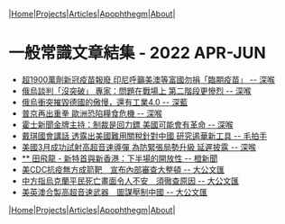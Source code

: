 |[Home](/README.md)|[Projects](/projects.md)|[Articles](/articles.md)|[Apophthegm](/apophthegm.md)|[About](/about.md)|

# 一般常識文章結集 - 2022 APR-JUN

- [超1900萬劑新冠疫苗報廢 印尼呼籲美澳等富國勿捐「臨期疫苗」 -- 深喉](https://www.bastillepost.com/hongkong/article/10443756-%e8%b6%851900%e8%90%ac%e5%8a%91%e6%96%b0%e5%86%a0%e7%96%ab%e8%8b%97%e5%a0%b1%e5%bb%a2-%e5%8d%b0%e5%b0%bc%e5%91%bc%e7%b1%b2%e7%be%8e%e6%be%b3%e7%ad%89%e5%af%8c%e5%9c%8b%e5%8b%bf%e6%8d%90%e3%80%8c)  
- [俄烏談判「沒突破」 專家：問題在戰場上 第二階段更慘烈 -- 深喉](https://www.bastillepost.com/hongkong/article/10444914-%e4%bf%84%e7%83%8f%e8%ab%87%e5%88%a4%e3%80%8c%e6%b2%92%e7%aa%81%e7%a0%b4%e3%80%8d-%e5%b0%88%e5%ae%b6%ef%bc%9a%e5%95%8f%e9%a1%8c%e5%9c%a8%e6%88%b0%e5%a0%b4%e4%b8%8a-%e7%ac%ac%e4%ba%8c%e9%9a%8e%e6%ae%b5)  
- [俄烏衝突摧毀德國的傲慢，還有工業4.0 -- 深藍](https://www.bastillepost.com/hongkong/article/10445305-%e4%bf%84%e7%83%8f%e8%a1%9d%e7%aa%81%e6%91%a7%e6%af%80%e5%be%b7%e5%9c%8b%e7%9a%84%e5%82%b2%e6%85%a2%ef%bc%8c%e9%82%84%e6%9c%89%e5%b7%a5%e6%a5%ad4-0)  
- [普京再出重拳 歐洲恐陷糧食危機 -- 深喉](https://www.bastillepost.com/hongkong/article/10445964-%e6%99%ae%e4%ba%ac%e5%86%8d%e5%87%ba%e9%87%8d%e6%8b%b3-%e6%ad%90%e6%b4%b2%e6%81%90%e9%99%b7%e7%b3%a7%e9%a3%9f%e5%8d%b1%e6%a9%9f)  
- [霍士新聞金牌主持：制裁是回力鏢 美國可能會有革命 -- 深喉](https://www.bastillepost.com/hongkong/article/10453057-%e9%9c%8d%e5%a3%ab%e6%96%b0%e8%81%9e%e9%87%91%e7%89%8c%e4%b8%bb%e6%8c%81%ef%bc%9a%e5%88%b6%e8%a3%81%e6%98%af%e5%9b%9e%e5%8a%9b%e9%8f%a2-%e7%be%8e%e5%9c%8b%e5%8f%af%e8%83%bd%e6%9c%83%e6%9c%89%e9%9d%a9)  
- [戴琪國會講話 透露出美國難用關稅針對中國 研究遏華新工具 -- 毛拍手](https://www.bastillepost.com/hongkong/article/10452409-%e6%88%b4%e7%90%aa%e5%9c%8b%e6%9c%83%e8%ac%9b%e8%a9%b1-%e9%80%8f%e9%9c%b2%e5%87%ba%e7%be%8e%e5%9c%8b%e9%9b%a3%e7%94%a8%e9%97%9c%e7%a8%85%e9%87%9d%e5%b0%8d%e4%b8%ad%e5%9c%8b-%e7%a0%94%e7%a9%b6)  
- [美國3月成功試射高超音速導彈 為防緊張局勢升級 延遲披露 -- 深喉](https://www.bastillepost.com/hongkong/article/10466918-%e7%be%8e%e5%9c%8b3%e6%9c%88%e6%88%90%e5%8a%9f%e8%a9%a6%e5%b0%84%e9%ab%98%e8%b6%85%e9%9f%b3%e9%80%9f%e5%b0%8e%e5%bd%88-%e7%82%ba%e9%98%b2%e7%b7%8a%e5%bc%b5%e5%b1%80%e5%8b%a2%e5%8d%87%e7%b4%9a)  
- [** 田飛龍 - 新特首與新香港：下半場的開放性 -- 橙新聞](https://www.orangenews.hk/hkviews/1143062/%E7%94%B0%E9%A3%9B%E9%BE%8D%EF%BD%9C%E6%96%B0%E7%89%B9%E9%A6%96%E8%88%87%E6%96%B0%E9%A6%99%E6%B8%AF%EF%BC%9A%E4%B8%8B%E5%8D%8A%E5%A0%B4%E7%9A%84%E9%96%8B%E6%94%BE%E6%80%A7.jhtml)  
- [美CDC抗疫無方成箭靶　宣布內部審查大整頓 -- 大公文匯](https://www.tkww.hk/a/202204/06/AP624ce9ebe4b073fe35f1bd0d.html)  
- [中方指烏克蘭平民死亡畫面令人不安　須徹查原因 -- 大公文匯](https://www.tkww.hk/a/202204/06/AP624cf05de4b073fe35f1c184.html)  
- [美英澳合製高超音速武器　圖謀壓制中國 -- 大公文匯](https://www.tkww.hk/a/202204/06/AP624cf064e4b073fe35f1c187.html)  

|[Home](/README.md)|[Projects](/projects.md)|[Articles](/articles.md)|[Apophthegm](/apophthegm.md)|[About](/about.md)|
